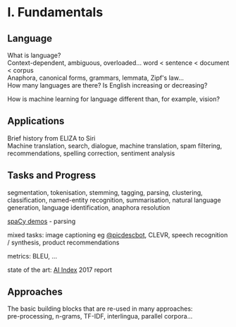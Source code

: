 # I. Fundamentals

## Language
What is language?  
Context-dependent, ambiguous, overloaded...
word < sentence < document < corpus  
Anaphora, canonical forms, grammars, lemmata, Zipf's law...  
How many languages are there?  Is English increasing or decreasing?

How is machine learning for language different than, for example, vision?

## Applications
Brief history from ELIZA to Siri  
Machine translation, search, dialogue, machine translation, spam filtering, recommendations, spelling correction, sentiment analysis  

## Tasks and Progress
segmentation, tokenisation, stemming, tagging, parsing, clustering, classification, named-entity recognition, summarisation, natural language generation, language identification, anaphora resolution  

[spaCy demos](https://explosion.ai/demos/) - parsing

mixed tasks: image captioning eg [@picdescbot](https://twitter.com/picdescbot), CLEVR, speech recognition / synthesis, product recommendations

metrics: BLEU, ...

state of the art: [AI Index](https://aiindex.org/) 2017 report

## Approaches  
The basic building blocks that are re-used in many approaches:  
pre-processing, n-grams, TF-IDF, interlingua, parallel corpora...
